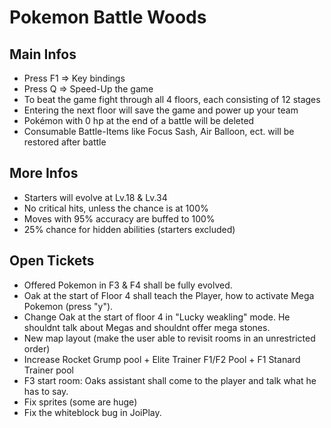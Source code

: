 # Pokemon Battle Woods

## Main Infos
- Press F1 => Key bindings
- Press Q => Speed-Up the game
- To beat the game fight through all 4 floors, each consisting of 12 stages
- Entering the next floor will save the game and power up your team
- Pokémon with 0 hp at the end of a battle will be deleted
- Consumable Battle-Items like Focus Sash, Air Balloon, ect. will be restored after battle

## More Infos
- Starters will evolve at Lv.18 & Lv.34
- No critical hits, unless the chance is at 100%
- Moves with 95% accuracy are buffed to 100%
- 25% chance for hidden abilities (starters excluded)

## Open Tickets
- Offered Pokemon in F3 & F4 shall be fully evolved.
- Oak at the start of Floor 4 shall teach the Player, how to activate Mega Pokemon (press "y").
- Change Oak at the start of floor 4 in "Lucky weakling" mode. He shouldnt talk about Megas and shouldnt offer mega stones.
- New map layout (make the user able to revisit rooms in an unrestricted order)
- Increase Rocket Grump pool + Elite Trainer F1/F2 Pool + F1 Stanard Trainer pool
- F3 start room: Oaks assistant shall come to the player and talk what he has to say.
- Fix sprites (some are huge)
- Fix the whiteblock bug in JoiPlay.